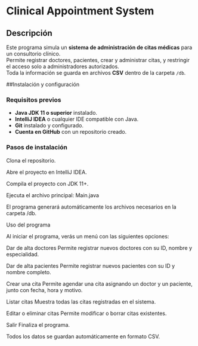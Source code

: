 # Clinical Appointment System

## Descripción
Este programa simula un **sistema de administración de citas médicas** para un consultorio clínico.  
Permite registrar doctores, pacientes, crear y administrar citas, y restringir el acceso solo a administradores autorizados.  
Toda la información se guarda en archivos **CSV** dentro de la carpeta `/db`.

##Instalación y configuración

### Requisitos previos
- **Java JDK 11 o superior** instalado.  
- **IntelliJ IDEA** o cualquier IDE compatible con Java.  
- **Git** instalado y configurado.  
- **Cuenta en GitHub** con un repositorio creado.

### Pasos de instalación
Clona el repositorio.

Abre el proyecto en IntelliJ IDEA.

Compila el proyecto con JDK 11+.

Ejecuta el archivo principal:
Main.java

El programa generará automáticamente los archivos necesarios en la carpeta /db.

Uso del programa

Al iniciar el programa, verás un menú con las siguientes opciones:

Dar de alta doctores
Permite registrar nuevos doctores con su ID, nombre y especialidad.

Dar de alta pacientes
Permite registrar nuevos pacientes con su ID y nombre completo.

Crear una cita
Permite agendar una cita asignando un doctor y un paciente, junto con fecha, hora y motivo.

Listar citas
Muestra todas las citas registradas en el sistema.

Editar o eliminar citas
Permite modificar o borrar citas existentes.

Salir
Finaliza el programa.

Todos los datos se guardan automáticamente en formato CSV.
